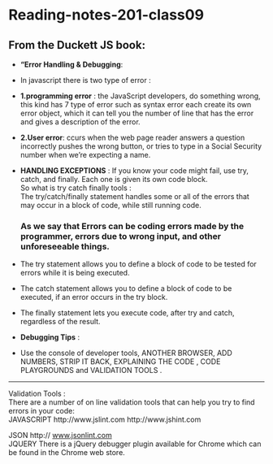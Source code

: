 # Reading-notes-201-class09
## From the Duckett JS book:
+ **“Error Handling & Debugging**:
+ In javascript there is two type of error :<br>
+ **1.programming error** : the JavaScript developers, do something wrong, this kind has 7 type of error such as syntax error each create its own error 
object, which it can tell you the number of line that has the error and gives a description of the error.   <br>
+ **2.User error**: ccurs when the web page reader answers a question incorrectly pushes the wrong button,
or tries to type in a Social Security number when we’re expecting a name.<br>

+ **HANDLING EXCEPTIONS** : If you know your code might fail, use try, catch, and finally.
Each one is given its own code block. <br>
So what is try catch finally tools : <br> 
The try/catch/finally statement handles some or all of the errors that may occur in a block of code, while still running code.

    ### As we say that Errors can be coding errors made by the programmer, errors due to wrong input, and other unforeseeable things.

+ The try statement allows you to define a block of code to be tested for errors while it is being executed.

+ The catch statement allows you to define a block of code to be executed, if an error occurs in the try block.

+ The finally statement lets you execute code, after try and catch, regardless of the result.<br>

+ **Debugging Tips** : <br>
+ Use the console of developer tools, ANOTHER BROWSER, ADD NUMBERS, STRIP IT BACK, EXPLAINING THE CODE 
, CODE PLAYGROUNDS and VALIDATION TOOLS .<br> 
<hr>
Validation Tools : <br>
There are a number of on line
validation tools that can help you
try to find errors in your code:<br>
JAVASCRIPT
http://www.jslint.com 
http://www.jshint.com <br>

JSON
http:// www.jsonlint.com <br>
JQUERY
There is a jQuery debugger
plugin available for Chrome
which can be found in the
Chrome web store. 

   

